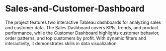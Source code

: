 # Sales-and-Customer-Dashboard
The project features two interactive Tableau dashboards for analyzing sales and customer data. The Sales Dashboard covers KPIs, trends, and product performance, while the Customer Dashboard highlights customer behavior, order patterns, and top customers by profit. With dynamic filters and interactivity, it demonstrates skills in data visualization.
